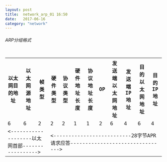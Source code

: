 ```yaml
---
layout: post
title:  network_arp_01 16:50
date:   2017-06-16
category: "network"
---
```


<h6>ARP分组格式</h6>
<pre><code><table class="tg">
  <tr>
    <th class="tg-yw4l">以太网目的地址</th>
    <th class="tg-yw4l">以太网源地址</th>
    <th class="tg-yw4l">帧类型</th>
    <th class="tg-yw4l">硬件类型</th>
    <th class="tg-yw4l">协议类型</th>
    <th class="tg-yw4l">硬件地址长度</th>
    <th class="tg-yw4l">协议地址长度</th>
    <th class="tg-yw4l">OP</th>
    <th class="tg-yw4l">发送端以太网地址</th>
    <th class="tg-yw4l">发送端IP地址</th>
    <th class="tg-yw4l">目的以太网地址</th>
    <th class="tg-yw4l">目的IP地址</th>
  </tr>
  <tr>
    <td class="tg-yw4l">6</td>
    <td class="tg-yw4l">6</td>
    <td class="tg-yw4l">2</td>
    <td class="tg-yw4l">2</td>
    <td class="tg-yw4l">2</td>
    <td class="tg-yw4l">1</td>
    <td class="tg-yw4l">1</td>
    <td class="tg-yw4l">2</td>
    <td class="tg-yw4l">6</td>
    <td class="tg-yw4l">4</td>
    <td class="tg-yw4l">6</td>
    <td class="tg-yw4l">4</td>
  </tr>
  <tr>
    <td class="tg-yw4l" colspan="3">&lt;-------------------以太网首部-----------------&gt;</td>
    <td class="tg-yw4l" colspan="9"><--------------------------28字节APR请求应答--------------------------------></td>
  </tr>
</table></code></pre>
